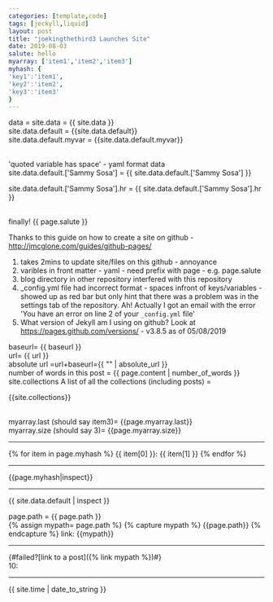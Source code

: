 ```yaml
---
categories: [template,code]
tags: [jeckyll,liquid]
layout: post
title: "joekingthethird3 Launches Site"
date: 2019-08-03
salute: hello
myarray: ['item1','item2','item3']
myhash: {
'key1':'item1',
'key2':'item2',
'key3':'item3'
}
---
```


data = site.data = {{  site.data }}
<br>
site.data.default = {{site.data.default}}
<br>
site.data.default.myvar = {{site.data.default.myvar}}

<br>
'quoted variable has space' - yaml format data
<br>
 site.data.default.['Sammy Sosa'] = {{ site.data.default.['Sammy Sosa'] }}
<br>

site.data.default.['Sammy Sosa'].hr = {{ site.data.default.['Sammy Sosa'].hr }}

<Br>
finally! {{  page.salute }}

Thanks to this guide on how to create a site on github  - <http://jmcglone.com/guides/github-pages/>

1. takes 2mins to update site/files on this github - annoyance
2. varibles in front matter - yaml - need prefix with page - e.g. page.salute 
3. blog directory in other repository interfered with this repository
4. _config.yml file had incorrect format - spaces infront of keys/variables - showed up as red bar
but only hint that there was a problem was in the settings tab of the repository. Ah! Actually I got an email with the error 'You have an error on line 2 of your `_config.yml` file'
5. What version of Jekyll am I using on github? Look at <https://pages.github.com/versions/> - v3.8.5 as of 05/08/2019



baseurl= {{ baseurl }}
<br>
url= {{ url }}
<br>
absolute url =url+baseurl={{ "" | absolute_url }}
<br>
number of words in this post = {{ page.content | number_of_words }}
<br>
site.collections A list of all the collections (including posts) = <br>

{{site.collections}}

<br>
<!-- .last in liquid notation method  https://github.com/Shopify/liquid/wiki/Liquid-for-Designers -->
myarray.last (should say item3)= {{page.myarray.last}}
<br>
myarray.size (should say 3)= {{page.myarray.size}}
<hr>
{% for item in page.myhash %}
  {{ item[0] }}: {{ item[1] }}
{% endfor %}
<hr>
{{page.myhash|inspect}}
<hr>
{{  site.data.default | inspect }}
<br>


page.path = {{ page.path }}
<br>
{% assign mypath= page.path %}
 {% capture mypath %} {{page.path}} {% endcapture %}
link: {{mypath}}
<hr>

{#failed?[link to a post]({% link mypath %})#}
<br>
10:


<hr>
{{ site.time | date_to_string }}
